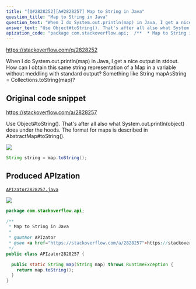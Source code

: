 ```yaml
---
title: "[Q#2828252][A#2828257] Map to String in Java"
question_title: "Map to String in Java"
question_text: "When I do System.out.println(map) in Java, I get a nice output in stdout. How can I obtain this same string representation of a Map in a variable without meddling with standard output? Something like String mapAsString = Collections.toString(map)?"
answer_text: "Use Object#toString(). That's after all also what System.out.println(object) does under the hoods. The format for maps is described in AbstractMap#toString()."
apization_code: "package com.stackoverflow.api;  /**  * Map to String in Java  *  * @author APIzator  * @see <a href=\"https://stackoverflow.com/a/2828257\">https://stackoverflow.com/a/2828257</a>  */ public class APIzator2828257 {    public static String map(String map) throws RuntimeException {     return map.toString();   } }"
---
```


https://stackoverflow.com/q/2828252

When I do System.out.println(map) in Java, I get a nice output in stdout. How can I obtain this same string representation of a Map in a variable without meddling with standard output? Something like String mapAsString = Collections.toString(map)?



## Original code snippet

https://stackoverflow.com/a/2828257

Use Object#toString().
That&#x27;s after all also what System.out.println(object) does under the hoods. The format for maps is described in AbstractMap#toString().

<div class="code-logo"><img src="/stackoverflow.png" /></div>

```java
String string = map.toString();
```

## Produced APIzation

[`APIzator2828257.java`](https://github.com/pasqualesalza/apization-temp-data/raw/master/search/APIzator2828257.java)

<div class="code-logo"><img src="/apizator.png" /></div>

```java
package com.stackoverflow.api;

/**
 * Map to String in Java
 *
 * @author APIzator
 * @see <a href="https://stackoverflow.com/a/2828257">https://stackoverflow.com/a/2828257</a>
 */
public class APIzator2828257 {

  public static String map(String map) throws RuntimeException {
    return map.toString();
  }
}

```